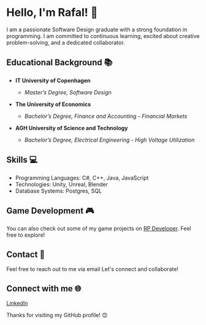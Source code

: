 # Hello, I'm Rafal! 👋

I am a passionate Software Design graduate with a strong foundation in programming. I am committed to continuous learning, excited about creative problem-solving, and a dedicated collaborator.

## Educational Background 📚

- **IT University of Copenhagen**
  - *Master’s Degree, Software Design*

- **The University of Economics**
  - *Bachelor’s Degree, Finance and Accounting - Financial Markets*

- **AGH University of Science and Technology**
  - *Bachelor’s Degree, Electrical Engineering - High Voltage Utilization*

## Skills 💻

- Programming Languages: C#, C++, Java, JavaScript
- Technologies: Unity, Unreal, Blender
- Database Systems: Postgres, SQL

## Game Development 🎮

You can also check out some of my game projects on [RP Developer](https://rpdeveloper.odoo.com/). Feel free to explore!


## Contact 📧

Feel free to reach out to me via email Let's connect and collaborate!

## Connect with me 🌐

[LinkedIn](https://www.linkedin.com/in/rafa%C5%82-pych-06a0271a6/)

Thanks for visiting my GitHub profile! 😊
